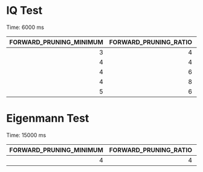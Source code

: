 # IQ Test

Time: 6000 ms

| FORWARD_PRUNING_MINIMUM | FORWARD_PRUNING_RATIO |  Result |
| ----------------------: | --------------------: | ------: |
|                       3 |                     4 | 35 (\*) |
|                       4 |                     4 | 35 (\*) |
|                       4 |                     6 | 36 (\*) |
|                       4 |                     8 |      34 |
|                       5 |                     6 |      35 |

# Eigenmann Test

Time: 15000 ms

| FORWARD_PRUNING_MINIMUM | FORWARD_PRUNING_RATIO | Result |
| ----------------------: | --------------------: | -----: |
|                       4 |                     4 |     20 |


